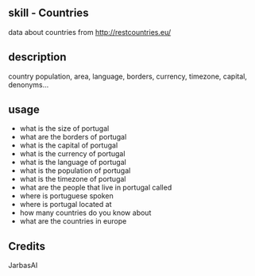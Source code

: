 ## skill - Countries

data about countries from http://restcountries.eu/

## description

country population, area, language, borders, currency, timezone, capital, denonyms...

## usage

* what is the size of portugal
* what are the borders of portugal
* what is the capital of portugal
* what is the currency of portugal
* what is the language of portugal
* what is the population of portugal
* what is the timezone of portugal
* what are the people that live in portugal called
* where is portuguese spoken
* where is portugal located at
* how many countries do you know about
* what are the countries in europe


## Credits

JarbasAI
